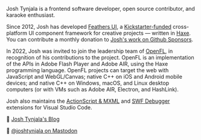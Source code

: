 <!--
**joshtynjala/joshtynjala** is a ✨ _special_ ✨ repository because its `README.md` (this file) appears on your GitHub profile.

Here are some ideas to get you started:

- 🔭 I’m currently working on ...
- 🌱 I’m currently learning ...
- 👯 I’m looking to collaborate on ...
- 🤔 I’m looking for help with ...
- 💬 Ask me about ...
- 📫 How to reach me: ...
- 😄 Pronouns: ...
- ⚡ Fun fact: ...
-->

Josh Tynjala is a frontend software developer, open source contributor, and karaoke enthusiast.

Since 2012, Josh has developed [Feathers UI](https://feathersui.com/), a [Kickstarter-funded](https://www.kickstarter.com/projects/feathersui/feathers-ui-cross-platform-components-for-haxe-and-openfl) cross-platform UI component framework for creative projects — written in [Haxe](https://haxe.org/). You can contribute a monthly donation to [Josh's work on Github Sponsors](https://github.com/sponsors/joshtynjala).

In 2022, Josh was invited to join the leadership team of [OpenFL](https://openfl.org/), in recognition of his contributions to the project. OpenFL is an implementation of the APIs in Adobe Flash Player and Adobe AIR, using the Haxe programming language. OpenFL projects can target the web with JavaScript and WebGL/Canvas; native C++ on iOS and Android mobile devices; and native C++ on Windows, macOS, and Linux desktop computers (or with VMs such as Adobe AIR, Electron, and HashLink).

Josh also maintains the [ActionScript & MXML](https://marketplace.visualstudio.com/items?itemName=bowlerhatllc.vscode-nextgenas) and [SWF Debugger](https://marketplace.visualstudio.com/items?itemName=bowlerhatllc.vscode-swf-debug) extensions for Visual Studio Code.

📜 [Josh Tynjala's Blog](https://joshblog.net/)

🐘 [@joshtynjala on Mastodon](https://mastodon.social/@joshtynjala)
